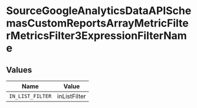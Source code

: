 # SourceGoogleAnalyticsDataAPISchemasCustomReportsArrayMetricFilterMetricsFilter3ExpressionFilterName


## Values

| Name             | Value            |
| ---------------- | ---------------- |
| `IN_LIST_FILTER` | inListFilter     |